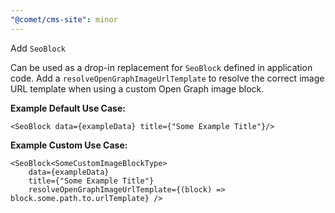 ```yaml
---
"@comet/cms-site": minor
---
```


Add `SeoBlock`

Can be used as a  drop-in replacement for `SeoBlock` defined in application code. Add a `resolveOpenGraphImageUrlTemplate` to resolve the correct image URL template when using a custom Open Graph image block.

**Example Default Use Case:**
```tsx
<SeoBlock data={exampleData} title={"Some Example Title"}/>
```

**Example Custom Use Case:**
```tsx
<SeoBlock<SomeCustomImageBlockType> 
    data={exampleData} 
    title={"Some Example Title"} 
    resolveOpenGraphImageUrlTemplate={(block) => block.some.path.to.urlTemplate} />
```



